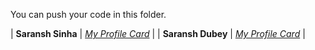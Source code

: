 You can push your code in this folder.

| **Saransh Sinha**  | _[My Profile Card](http://profile-card-wraith17.vercel.app/)_                       |
| **Saransh Dubey**  | _[My Profile Card](https://portfolio-saransh14.vercel.app/)_                       |


